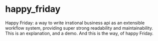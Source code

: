 # happy_friday
Happy Friday: a way to write irrational business api as an extensible workflow system, providing super strong readability and maintainability. This is an explanation, and a demo. And this is the way, of happy Friday.
